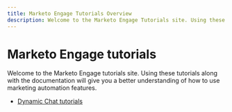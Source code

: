 ```yaml
---
title: Marketo Engage Tutorials Overview
description: Welcome to the Marketo Engage Tutorials site. Using these tutorials along with the documentation will give you a better understanding of how to use marketing automation features.
---
```


# Marketo Engage tutorials

Welcome to the Marketo Engage tutorials site. Using these tutorials along with the documentation will give you a better understanding of how to use marketing automation features.

- [Dynamic Chat tutorials](dynamic-chat/dynamic-chat-overview.md)
